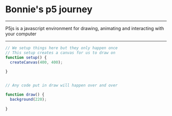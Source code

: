 # Bonnie's p5 journey
---
P5js is a javascript environment for drawing, animating and interacting with your computer

---



```javascript
// We setup things here but they only happen once
// This setup creates a canvas for us to draw on
function setup() {
  createCanvas(400, 400);
  
}


// Any code put in draw will happen over and over

function draw() {
  background(220);
  
}

```
